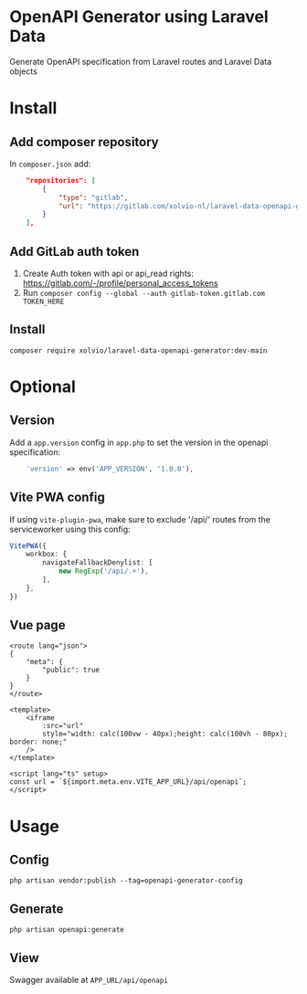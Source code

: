 # OpenAPI Generator using Laravel Data

Generate OpenAPI specification from Laravel routes and Laravel Data objects

# Install

## Add composer repository

In `composer.json` add:

```json
    "repositories": [
        {
            "type": "gitlab",
            "url": "https://gitlab.com/xolvio-nl/laravel-data-openapi-generator"
        }
    ],
```

## Add GitLab auth token

1. Create Auth token with api or api_read rights: https://gitlab.com/-/profile/personal_access_tokens
2. Run `composer config --global --auth gitlab-token.gitlab.com TOKEN_HERE`

## Install

`composer require xolvio/laravel-data-openapi-generator:dev-main`

# Optional

## Version

Add a `app.version` config in `app.php` to set the version in the openapi specification:
```php
    'version' => env('APP_VERSION', '1.0.0'),
```

## Vite PWA config

If using `vite-plugin-pwa`, make sure to exclude '/api/' routes from the serviceworker using this config:

```ts
VitePWA({
    workbox: {
        navigateFallbackDenylist: [
            new RegExp('/api/.+'),
        ],
    },
})
```

## Vue page

```vue
<route lang="json">
{
    "meta": {
        "public": true
    }
}
</route>

<template>
    <iframe
        :src="url"
        style="width: calc(100vw - 40px);height: calc(100vh - 80px); border: none;"
    />
</template>

<script lang="ts" setup>
const url = `${import.meta.env.VITE_APP_URL}/api/openapi`;
</script>
```

# Usage

## Config

`php artisan vendor:publish --tag=openapi-generator-config`

## Generate

`php artisan openapi:generate`

## View

Swagger available at `APP_URL/api/openapi`